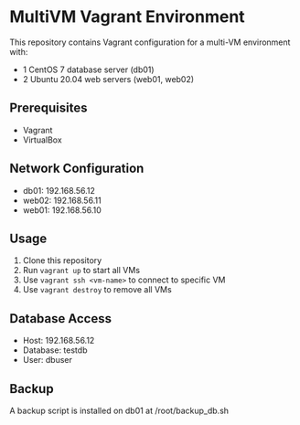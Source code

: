 ﻿# MultiVM Vagrant Environment
This repository contains Vagrant configuration for a multi-VM environment with:
- 1 CentOS 7 database server (db01)
- 2 Ubuntu 20.04 web servers (web01, web02)
## Prerequisites
- Vagrant
- VirtualBox
## Network Configuration
- db01: 192.168.56.12
- web02: 192.168.56.11
- web01: 192.168.56.10
## Usage
1. Clone this repository
2. Run `vagrant up` to start all VMs
3. Use `vagrant ssh <vm-name>` to connect to specific VM
4. Use `vagrant destroy` to remove all VMs
## Database Access
- Host: 192.168.56.12
- Database: testdb
- User: dbuser
## Backup
A backup script is installed on db01 at /root/backup_db.sh
